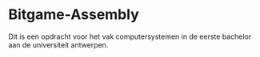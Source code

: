 # Bitgame-Assembly
Dit is een opdracht voor het vak computersystemen in de eerste bachelor aan de universiteit antwerpen.
